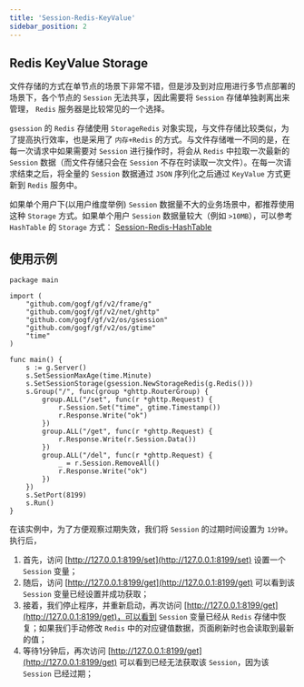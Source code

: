 ```yaml
---
title: 'Session-Redis-KeyValue'
sidebar_position: 2
---
```


## Redis KeyValue Storage

文件存储的方式在单节点的场景下非常不错，但是涉及到对应用进行多节点部署的场景下，各个节点的 `Session` 无法共享，因此需要将 `Session` 存储单独剥离出来管理， `Redis` 服务器是比较常见的一个选择。

`gsession` 的 `Redis` 存储使用 `StorageRedis` 对象实现，与文件存储比较类似，为了提高执行效率，也是采用了 `内存+Redis` 的方式。与文件存储唯一不同的是，在每一次请求中如果需要对 `Session` 进行操作时，将会从 `Redis` 中拉取一次最新的 `Session` 数据（而文件存储只会在 `Session` 不存在时读取一次文件）。在每一次请求结束之后，将全量的 `Session` 数据通过 `JSON` 序列化之后通过 `KeyValue` 方式更新到 `Redis` 服务中。

如果单个用户下(以用户维度举例) `Session` 数据量不大的业务场景中，都推荐使用这种 `Storage` 方式。如果单个用户 `Session` 数据量较大（例如 `>10MB`），可以参考 `HashTable` 的 `Storage` 方式： [Session-Redis-HashTable](output/goframe-v2.1-md/WEB服务开发/Session/Session-Redis-HashTable)

## 使用示例

```
package main

import (
	"github.com/gogf/gf/v2/frame/g"
	"github.com/gogf/gf/v2/net/ghttp"
	"github.com/gogf/gf/v2/os/gsession"
	"github.com/gogf/gf/v2/os/gtime"
	"time"
)

func main() {
	s := g.Server()
	s.SetSessionMaxAge(time.Minute)
	s.SetSessionStorage(gsession.NewStorageRedis(g.Redis()))
	s.Group("/", func(group *ghttp.RouterGroup) {
		group.ALL("/set", func(r *ghttp.Request) {
			r.Session.Set("time", gtime.Timestamp())
			r.Response.Write("ok")
		})
		group.ALL("/get", func(r *ghttp.Request) {
			r.Response.Write(r.Session.Data())
		})
		group.ALL("/del", func(r *ghttp.Request) {
			_ = r.Session.RemoveAll()
			r.Response.Write("ok")
		})
	})
	s.SetPort(8199)
	s.Run()
}
```

在该实例中，为了方便观察过期失效，我们将 `Session` 的过期时间设置为 `1分钟`。执行后，

1. 首先，访问 [http://127.0.0.1:8199/set](http://127.0.0.1:8199/set) 设置一个 `Session` 变量；
2. 随后，访问 [http://127.0.0.1:8199/get](http://127.0.0.1:8199/get) 可以看到该 `Session` 变量已经设置并成功获取；
3. 接着，我们停止程序，并重新启动，再次访问 [http://127.0.0.1:8199/get](http://127.0.0.1:8199/get)，可以看到 `Session` 变量已经从 `Redis` 存储中恢复；如果我们手动修改 `Redis` 中的对应键值数据，页面刷新时也会读取到最新的值；
4. 等待1分钟后，再次访问 [http://127.0.0.1:8199/get](http://127.0.0.1:8199/get) 可以看到已经无法获取该 `Session`，因为该 `Session` 已经过期；